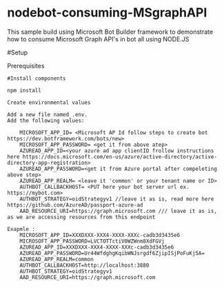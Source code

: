 # nodebot-consuming-MSgraphAPI
This sample build using Microsoft Bot Builder framework to demonstrate how to consume Microsoft Graph API's in bot all using NODE.JS

#Setup

Prerequisites
    
    #Install components

    npm install
    
    Create environmental values

    Add a new file named .env.
    Add the following values:

        MICROSOFT_APP_ID= <Microsoft AP Id follow steps to create bot https://dev.botframework.com/bots/new>
        MICROSOFT_APP_PASSWORD= <get it from above atep>
        AZUREAD_APP_ID=<your azure ad app clientID frollow instructions here https://docs.microsoft.com/en-us/azure/active-directory/active-directory-app-registration>
        AZUREAD_APP_PASSWORD=<get it from Azure portal after compeleting above step>
        AZUREAD_APP_REALM= <leave it 'common' or your tenant name or ID>
        AUTHBOT_CALLBACKHOST= <PUT here your bot server url ex. https://mybot.com>
        AUTHBOT_STRATEGY=oidStrategyv1 //leave it as is, read more here https://github.com/AzureAD/passport-azure-ad
        AAD_RESOURCE_URI=https://graph.microsoft.com /// leave it as is, as we are accessing resources from this endpoint

    Exapmle : 
        MICROSOFT_APP_ID=XXXDXXX-XXX4-XXXX-XXXc-cadb3d3435e6
        MICROSOFT_APP_PASSWORD=LVCTOTTctiV0WZWnm8XdFGVj
        AZUREAD_APP_ID=XXXDXXX-XXX4-XXXX-XXXc-cadb3d3435e6
        AZUREAD_APP_PASSWORD=Ur44WfdghgKqibWNJsrgdf6ZjipISjPoFuKj5A=
        AZUREAD_APP_REALM=common
        AUTHBOT_CALLBACKHOST=http://localhost:3880
        AUTHBOT_STRATEGY=oidStrategyv1
        AAD_RESOURCE_URI=https://graph.microsoft.com